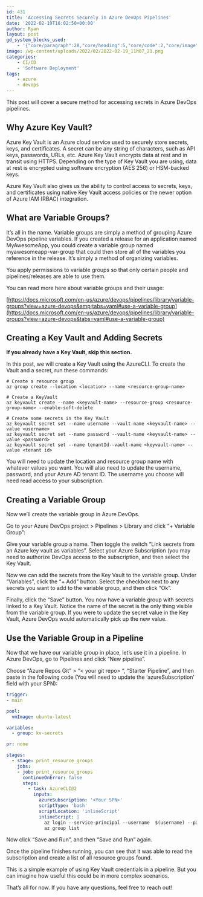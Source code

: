 ```yaml
---
id: 431
title: 'Accessing Secrets Securely in Azure DevOps Pipelines'
date: '2022-02-19T16:02:50+00:00'
author: Ryan
layout: post
gd_system_blocks_used:
    - '{"core/paragraph":28,"core/heading":5,"core/code":2,"core/image":5}'
image: /wp-content/uploads/2022/02/2022-02-19_11h07_21.png
categories:
    - CI/CD
    - 'Software Deployment'
tags:
    - azure
    - devops
---
```


This post will cover a secure method for accessing secrets in Azure DevOps pipelines.

## Why Azure Key Vault?

Azure Key Vault is an Azure cloud service used to securely store secrets, keys, and certificates. A secret can be any string of characters, such as API keys, passwords, URLs, etc. Azure Key Vault encrypts data at rest and in transit using HTTPS. Depending on the type of Key Vault you are using, data at rest is encrypted using software encryption (AES 256) or HSM-backed keys.

Azure Key Vault also gives us the ability to control access to secrets, keys, and certificates using native Key Vault access policies or the newer option of Azure IAM (RBAC) integration.

## What are Variable Groups?

It’s all in the name. Variable groups are simply a method of grouping Azure DevOps pipeline variables. If you created a release for an application named MyAwesomeApp, you could create a variable group named myawesomeapp-var-group that could then store all of the variables you reference in the release. It’s simply a method of organizing variables.

You apply permissions to variable groups so that only certain people and pipelines/releases are able to use them.

You can read more here about variable groups and their usage:

[https://docs.microsoft.com/en-us/azure/devops/pipelines/library/variable-groups?view=azure-devops&amp;tabs=yaml#use-a-variable-group](https://docs.microsoft.com/en-us/azure/devops/pipelines/library/variable-groups?view=azure-devops&tabs=yaml#use-a-variable-group)

## Creating a Key Vault and Adding Secrets

**If you already have a Key Vault, skip this section.**

In this post, we will create a Key Vault using the AzureCLI. To create the Vault and a secret, run these commands:

~~~shell
# Create a resource group
az group create --location <location> --name <resource-group-name>

# Create a KeyVault
az keyvault create --name <keyvault-name> --resource-group <resource-group-name> --enable-soft-delete

# Create some secrets in the Key Vault
az keyvault secret set --name username --vault-name <keyvault-name> --value <username>
az keyvault secret set --name password --vault-name <keyvault-name> --value <password>
az keyvault secret set --name tenantId--vault-name <keyvault-name> --value <tenant id>
~~~

You will need to update the location and resource group name with whatever values you want. You will also need to update the username, password, and your Azure AD tenant ID. The username you choose will need read access to your subscription.

## Creating a Variable Group

Now we’ll create the variable group in Azure DevOps.

Go to your Azure DevOps project &gt; Pipelines &gt; Library and click “+ Variable Group”:

[](https://geekyryan.com/wp-content/uploads/2022/02/image.png)

Give your variable group a name. Then toggle the switch “Link secrets from an Azure key vault as variables”. Select your Azure Subscription (you may need to authorize DevOps access to the subscription, and then select the Key Vault.

[](https://geekyryan.com/wp-content/uploads/2022/02/image-1.png)

Now we can add the secrets from the Key Vault to the variable group. Under “Variables”, click the “+ Add” button. Select the checkbox next to any secrets you want to add to the variable group, and then click “Ok”.

[](https://geekyryan.com/wp-content/uploads/2022/02/image-7.png)

Finally, click the “Save” button. You now have a variable group with secrets linked to a Key Vault. Notice the name of the secret is the only thing visible from the variable group. If you were to update the secret value in the Key Vault, Azure DevOps would automatically pick up the new value.

## Use the Variable Group in a Pipeline

Now that we have our variable group in place, let’s use it in a pipeline. In Azure DevOps, go to Pipelines and click “New pipeline”.

[](https://geekyryan.com/wp-content/uploads/2022/02/image-8-1024x596.png)

Choose “Azure Repos Git” &gt; “&lt; your git repo&gt; “, “Starter Pipeline”, and then paste in the following code (You will need to update the ‘azureSubscription’ field with your SPN):

~~~YAML
trigger:
- main

pool:
  vmImage: ubuntu-latest

variables:
  - group: kv-secrets

pr: none

stages:
  - stage: print_resource_groups
    jobs:
    - job: print_resource_groups
      continueOnError: false
      steps:
        - task: AzureCLI@2
          inputs:
            azureSubscription: '<Your SPN>'
            scriptType: 'bash'
            scriptLocation: 'inlineScript'
            inlineScript: |
              az login --service-principal --username  $(username) --password $(password) --tenant $(tenantId)
              az group list
~~~

Now click “Save and Run”, and then “Save and Run” again.

[](https://geekyryan.com/wp-content/uploads/2022/02/image-9-1024x596.png)

Once the pipeline finishes running, you can see that it was able to read the subscription and create a list of all resource groups found.

This is a simple example of using Key Vault credentials in a pipeline. But you can imagine how useful this could be in more complex scenarios.

That’s all for now. If you have any questions, feel free to reach out!